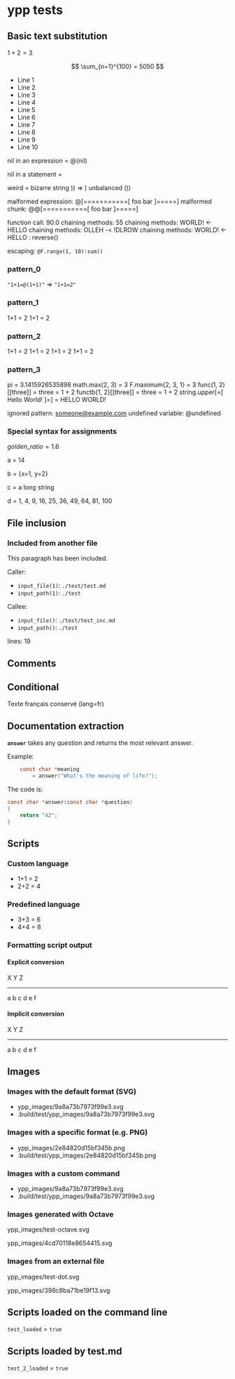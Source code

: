 # ypp tests

## Basic text substitution

$1 + 2 = 3$



$$ \sum_{n=1}^{100} = 5050 $$

- Line 1
- Line 2
- Line 3
- Line 4
- Line 5
- Line 6
- Line 7
- Line 8
- Line 9
- Line 10


nil in an expression = @(nil)

nil in a statement = 



weird = bizarre string )) => ) unbalanced ())

malformed expression: @[===========[ foo bar ]=====]
malformed chunk: @@[===========[ foo bar ]=====]

function call: 90.0
chaining methods: 55
chaining methods: WORLD! <- HELLO
chaining methods: OLLEH -< !DLROW
chaining methods: WORLD! <- HELLO  : reverse()

escaping: `@F.range(1, 10):sum()`

### pattern_0

`"1+1=@(1+1)"` => `"1+1=2"`

### pattern_1

1+1 = 2
1+1 = 2

### pattern_2

1+1 = 2
1+1 = 2
1+1 = 2
1+1 = 2

### pattern_3



pi = 3.1415926535898
math.max(2, 3) = 3
F.maximum{2, 3, 1} = 3
func(1, 2)[[three]] = three = 1 + 2
functb{1, 2}[[three]] = three = 1 + 2
string.upper[=[ Hello World! ]=] = HELLO WORLD!

ignored pattern: someone@example.com
undefined variable: @undefined

### Special syntax for assignments


$golden\_ratio = 1.6$


a = 14


b = {x=1, y=2}


c = a long string



d = 1, 4, 9, 16, 25, 36, 49, 64, 81, 100

## File inclusion

### Included from another file

This paragraph has been included.

Caller:

-   `input_file(1)`: `./test/test.md`
-   `input_path(1)`: `./test`

Callee:

-   `input_file()`: `./test/test_inc.md`
-   `input_path()`: `./test`


lines: 19

## Comments





## Conditional




Texte français conservé (lang=fr)

## Documentation extraction

**`answer`** takes any question and returns the most relevant answer.

Example:

``` c
    const char *meaning
        = answer("What's the meaning of life?");
```

The code is:

``` c
const char *answer(const char *question)
{
    return "42";
}
```


## Scripts

### Custom language

- 1+1 = 2
- 2+2 = 4

### Predefined language

- 3+3 = 6
- 4+4 = 8

### Formatting script output

#### Explicit conversion

  X   Y   Z
  --- --- ---
  a   b   c
  d   e   f


#### Implicit conversion

  X   Y   Z
  --- --- ---
  a   b   c
  d   e   f


## Images



### Images with the default format (SVG)

- ypp_images/9a8a73b7973f99e3.svg
- .build/test/ypp_images/9a8a73b7973f99e3.svg


### Images with a specific format (e.g. PNG)

- ypp_images/2e84820d15bf345b.png
- .build/test/ypp_images/2e84820d15bf345b.png


### Images with a custom command

- ypp_images/9a8a73b7973f99e3.svg
- .build/test/ypp_images/9a8a73b7973f99e3.svg


### Images generated with Octave

ypp_images/test-octave.svg

ypp_images/4cd70118e8654415.svg

### Images from an external file

ypp_images/test-dot.svg

ypp_images/398c8ba71be19f13.svg

## Scripts loaded on the command line

`test_loaded` = `true`

## Scripts loaded by test.md



`test_2_loaded` = `true`

